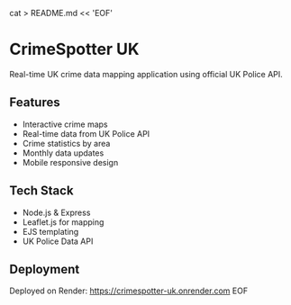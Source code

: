 cat > README.md << 'EOF'
# CrimeSpotter UK

Real-time UK crime data mapping application using official UK Police API.

## Features
- Interactive crime maps
- Real-time data from UK Police API
- Crime statistics by area
- Monthly data updates
- Mobile responsive design

## Tech Stack
- Node.js & Express
- Leaflet.js for mapping
- EJS templating
- UK Police Data API

## Deployment
Deployed on Render: https://crimespotter-uk.onrender.com
EOF